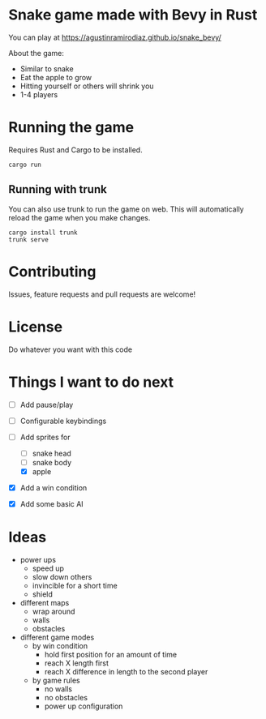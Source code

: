 # Snake game made with Bevy in Rust

You can play at https://agustinramirodiaz.github.io/snake_bevy/

About the game:

- Similar to snake
- Eat the apple to grow
- Hitting yourself or others will shrink you
- 1-4 players

# Running the game

Requires Rust and Cargo to be installed.

```
cargo run
```

## Running with trunk

You can also use trunk to run the game on web. This will automatically reload the game when you make changes.

```
cargo install trunk
trunk serve
```

# Contributing

Issues, feature requests and pull requests are welcome!

# License

Do whatever you want with this code

# Things I want to do next

- [ ] Add pause/play
- [ ] Configurable keybindings
- [ ] Add sprites for

  - [ ] snake head
  - [ ] snake body
  - [x] apple

- [x] Add a win condition
- [x] Add some basic AI

# Ideas

- power ups
  - speed up
  - slow down others
  - invincible for a short time
  - shield
- different maps
  - wrap around
  - walls
  - obstacles
- different game modes
  - by win condition
    - hold first position for an amount of time
    - reach X length first
    - reach X difference in length to the second player
  - by game rules
    - no walls
    - no obstacles
    - power up configuration
